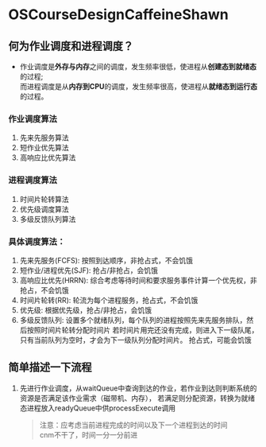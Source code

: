 # OSCourseDesignCaffeineShawn
## 何为作业调度和进程调度？
- 作业调度是**外存与内存**之间的调度，发生频率很低，使进程从**创建态到就绪态**的过程;   
而进程调度是从**内存到CPU**的调度，发生频率很高，使进程从**就绪态到运行态**的过程。  

### 作业调度算法
1. 先来先服务算法  
2. 短作业优先算法  
3. 高响应比优先算法
      
### 进程调度算法  
1. 时间片轮转算法  
2. 优先级调度算法   
3. 多级反馈队列算法  

### 具体调度算法：
1. 先来先服务(FCFS): 按照到达顺序，非抢占式，不会饥饿
2. 短作业/进程优先(SJF): 抢占/非抢占，会饥饿
3. 高响应比优先(HRRN): 综合考虑等待时间和要求服务事件计算一个优先权，非抢占，不会饥饿
4. 时间片轮转(RR): 轮流为每个进程服务，抢占式，不会饥饿
5. 优先级: 根据优先级，抢占/非抢占，会饥饿
6. 多级反馈队列: 
设置多个就绪队列，每个队列的进程按照先来先服务排队，然后按照时间片轮转分配时间片
若时间片用完还没有完成，则进入下一级队尾，只有当前队列为空时，才会为下一级队列分配时间片。
抢占式，可能会饥饿
   
## 简单描述一下流程
1. 先进行作业调度，从waitQueue中查询到达的作业，若作业到达则判断系统的资源是否满足该作业需求（磁带机、内存），
   若满足则分配资源，转换为就绪态进程放入readyQueue中供processExecute调用  
   > 注意：应考虑当前进程完成的时间以及下一个进程到达的时间  
   > cnm不干了，时间一分一分前进
